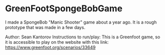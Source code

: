 # GreenFootSpongeBobGame
I made a SpongeBob "Manic Shooter" game about a year ago. It is a rough prototype that was made in a few days.

Author: Sean Kantorov
Instructions to run/play:
This is a Greenfoot game, so it is accessible to play on the website with this link: https://www.greenfoot.org/scenarios/33649
